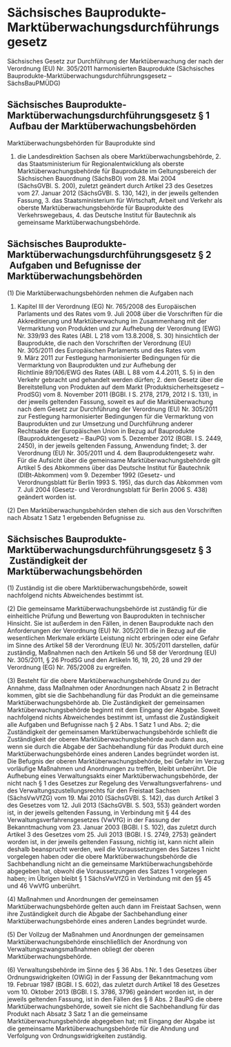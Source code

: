 # Sächsisches Bauprodukte-Marktüberwachungsdurchführungsgesetz

Sächsisches Gesetz zur Durchführung der Marktüberwachung der nach der Verordnung (EU) Nr. 305/2011 harmonisierten Bauprodukte (Sächsisches Bauprodukte-Marktüberwachungsdurchführungsgesetz – SächsBauPMÜDG)

## Sächsisches Bauprodukte-Marktüberwachungsdurchführungsgesetz § 1  Aufbau der Marktüberwachungsbehörden

Marktüberwachungsbehörden für Bauprodukte sind

1. die Landesdirektion Sachsen als obere Marktüberwachungsbehörde, 2. das Staatsministerium für Regionalentwicklung als oberste Marktüberwachungsbehörde für Bauprodukte im Geltungsbereich der Sächsischen Bauordnung (SächsBO) vom 28. Mai 2004 (SächsGVBl. S. 200), zuletzt geändert durch Artikel 23 des Gesetzes vom 27. Januar 2012 (SächsGVBl. S. 130, 142), in der jeweils geltenden Fassung, 3. das Staatsministerium für Wirtschaft, Arbeit und Verkehr als oberste Marktüberwachungsbehörde für Bauprodukte des Verkehrswegebaus, 4. das Deutsche Institut für Bautechnik als gemeinsame Marktüberwachungsbehörde. 
## Sächsisches Bauprodukte-Marktüberwachungsdurchführungsgesetz § 2  Aufgaben und Befugnisse der Marktüberwachungsbehörden

(1) Die Marktüberwachungsbehörden nehmen die Aufgaben nach

1. Kapitel III der Verordnung (EG) Nr. 765/2008 des Europäischen Parlaments und des Rates vom 9. Juli 2008 über die Vorschriften für die Akkreditierung und Marktüberwachung im Zusammenhang mit der Vermarktung von Produkten und zur Aufhebung der Verordnung (EWG) Nr. 339/93 des Rates (ABl. L 218 vom 13.8.2008, S. 30) hinsichtlich der Bauprodukte, die nach den Vorschriften der Verordnung (EU) Nr. 305/2011 des Europäischen Parlaments und des Rates vom 9. März 2011 zur Festlegung harmonisierter Bedingungen für die Vermarktung von Bauprodukten und zur Aufhebung der Richtlinie 89/106/EWG des Rates (ABl. L 88 vom 4.4.2011, S. 5) in den Verkehr gebracht und gehandelt werden dürfen; 2. dem Gesetz über die Bereitstellung von Produkten auf dem Markt (Produktsicherheitsgesetz –             ProdSG) vom 8. November 2011 (BGBl. I S. 2178, 2179, 2012 I S. 131), in der jeweils geltenden Fassung, soweit es auf die Marktüberwachung nach dem Gesetz zur Durchführung der Verordnung (EU) Nr. 305/2011 zur Festlegung harmonisierter Bedingungen für die Vermarktung von Bauprodukten und zur Umsetzung und Durchführung anderer Rechtsakte der Europäischen Union in Bezug auf Bauprodukte (Bauproduktengesetz –             BauPG) vom 5. Dezember 2012 (BGBl. I S. 2449, 2450), in der jeweils geltenden Fassung, Anwendung findet; 3. der Verordnung (EU) Nr. 305/2011 und 4. dem               Bauproduktengesetz wahr. Für die Aufsicht über die gemeinsame Marktüberwachungsbehörde gilt Artikel 5 des Abkommens über das Deutsche Institut für Bautechnik (DIBt-Abkommen) vom 9. Dezember 1992 (Gesetz- und Verordnungsblatt für Berlin 1993 S. 195), das durch das Abkommen vom 7. Juli 2004 (Gesetz- und Verordnungsblatt für Berlin 2006 S. 438) geändert worden ist.

(2) Den Marktüberwachungsbehörden stehen die sich aus den Vorschriften nach Absatz 1 Satz 1 ergebenden Befugnisse zu.


## Sächsisches Bauprodukte-Marktüberwachungsdurchführungsgesetz § 3  Zuständigkeit der Marktüberwachungsbehörden

(1) Zuständig ist die obere Marktüberwachungsbehörde, soweit nachfolgend nichts Abweichendes bestimmt ist.

(2) Die gemeinsame Marktüberwachungsbehörde ist zuständig für die einheitliche Prüfung und Bewertung von Bauprodukten in technischer Hinsicht. Sie ist außerdem in den Fällen, in denen Bauprodukte nach den Anforderungen der Verordnung (EU) Nr. 305/2011 die in Bezug auf die wesentlichen Merkmale erklärte Leistung nicht erbringen oder eine Gefahr im Sinne des Artikel 58 der Verordnung (EU) Nr. 305/2011 darstellen, dafür zuständig, Maßnahmen nach den Artikeln 56 und 58 der Verordnung (EU) Nr. 305/2011, § 26   ProdSG und den Artikeln 16, 19, 20, 28 und 29 der Verordnung (EG) Nr. 765/2008 zu ergreifen.

(3) Besteht für die obere Marktüberwachungsbehörde Grund zu der Annahme, dass Maßnahmen oder Anordnungen nach Absatz 2 in Betracht kommen, gibt sie die Sachbehandlung für das Produkt an die gemeinsame Marktüberwachungsbehörde ab. Die Zuständigkeit der gemeinsamen Marktüberwachungsbehörde beginnt mit dem Eingang der Abgabe. Soweit nachfolgend nichts Abweichendes bestimmt ist, umfasst die Zuständigkeit alle Aufgaben und Befugnisse nach § 2 Abs. 1 Satz 1 und Abs. 2; die Zuständigkeit der gemeinsamen Marktüberwachungsbehörde schließt die Zuständigkeit der oberen Marktüberwachungsbehörde auch dann aus, wenn sie durch die Abgabe der Sachbehandlung für das Produkt durch eine Marktüberwachungsbehörde eines anderen Landes begründet worden ist. Die Befugnis der oberen Marktüberwachungsbehörde, bei Gefahr im Verzug vorläufige Maßnahmen und Anordnungen zu treffen, bleibt unberührt. Die Aufhebung eines Verwaltungsakts einer Marktüberwachungsbehörde, der nicht nach § 1 des Gesetzes zur Regelung des Verwaltungsverfahrens- und des Verwaltungszustellungsrechts für den Freistaat Sachsen (SächsVwVfZG) vom 19. Mai 2010 (SächsGVBl. S. 142), das durch Artikel 3 des Gesetzes vom 12. Juli 2013 (SächsGVBl. S. 503, 553) geändert worden ist, in der jeweils geltenden Fassung, in Verbindung mit § 44 des             Verwaltungsverfahrensgesetzes (VwVfG) in der Fassung der Bekanntmachung vom 23. Januar 2003 (BGBl. I S. 102), das zuletzt durch Artikel 3 des Gesetzes vom 25. Juli 2013 (BGBl. I S. 2749, 2753) geändert worden ist, in der jeweils geltenden Fassung, nichtig ist, kann nicht allein deshalb beansprucht werden, weil die Voraussetzungen des Satzes 1 nicht vorgelegen haben oder die obere Marktüberwachungsbehörde die Sachbehandlung nicht an die gemeinsame Marktüberwachungsbehörde abgegeben hat, obwohl die Voraussetzungen des Satzes 1 vorgelegen haben; im Übrigen bleibt § 1           SächsVwVfZG in Verbindung mit den §§ 45 und 46           VwVfG unberührt.

(4) Maßnahmen und Anordnungen der gemeinsamen Marktüberwachungsbehörde gelten auch dann im Freistaat Sachsen, wenn ihre Zuständigkeit durch die Abgabe der Sachbehandlung einer Marktüberwachungsbehörde eines anderen Landes begründet wurde.

(5) Der Vollzug der Maßnahmen und Anordnungen der gemeinsamen Marktüberwachungsbehörde einschließlich der Anordnung von Verwaltungszwangsmaßnahmen obliegt der oberen Marktüberwachungsbehörde.

(6) Verwaltungsbehörde im Sinne des § 36 Abs. 1 Nr. 1 des             Gesetzes über Ordnungswidrigkeiten (OWiG) in der Fassung der Bekanntmachung vom 19. Februar 1987 (BGBl. I S. 602), das zuletzt durch Artikel 18 des Gesetzes vom 10. Oktober 2013 (BGBl. I S. 3786, 3796) geändert worden ist, in der jeweils geltenden Fassung, ist in den Fällen des § 8 Abs. 2           BauPG die obere Marktüberwachungsbehörde, soweit sie nicht die Sachbehandlung für das Produkt nach Absatz 3 Satz 1 an die gemeinsame Marktüberwachungsbehörde abgegeben hat; mit Eingang der Abgabe ist die gemeinsame Marktüberwachungsbehörde für die Ahndung und Verfolgung von Ordnungswidrigkeiten zuständig.

